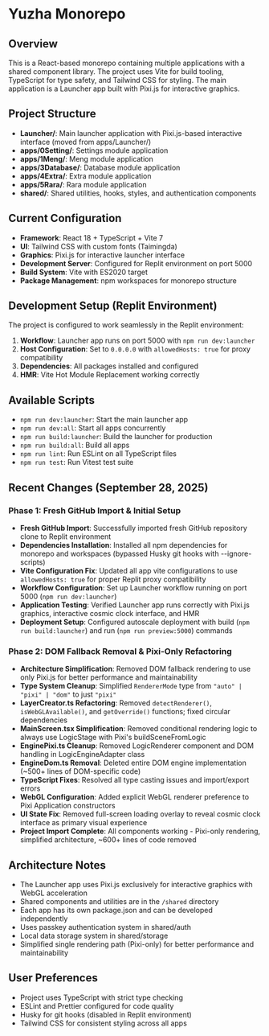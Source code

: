# Yuzha Monorepo

## Overview
This is a React-based monorepo containing multiple applications with a shared component library. The project uses Vite for build tooling, TypeScript for type safety, and Tailwind CSS for styling. The main application is a Launcher app built with Pixi.js for interactive graphics.

## Project Structure
- **Launcher/**: Main launcher application with Pixi.js-based interactive interface (moved from apps/Launcher/)
- **apps/0Setting/**: Settings module application  
- **apps/1Meng/**: Meng module application
- **apps/3Database/**: Database module application
- **apps/4Extra/**: Extra module application
- **apps/5Rara/**: Rara module application
- **shared/**: Shared utilities, hooks, styles, and authentication components

## Current Configuration
- **Framework**: React 18 + TypeScript + Vite 7
- **UI**: Tailwind CSS with custom fonts (Taimingda)
- **Graphics**: Pixi.js for interactive launcher interface
- **Development Server**: Configured for Replit environment on port 5000
- **Build System**: Vite with ES2020 target
- **Package Management**: npm workspaces for monorepo structure

## Development Setup (Replit Environment)
The project is configured to work seamlessly in the Replit environment:

1. **Workflow**: Launcher app runs on port 5000 with `npm run dev:launcher`
2. **Host Configuration**: Set to `0.0.0.0` with `allowedHosts: true` for proxy compatibility
3. **Dependencies**: All packages installed and configured
4. **HMR**: Vite Hot Module Replacement working correctly

## Available Scripts
- `npm run dev:launcher`: Start the main launcher app
- `npm run dev:all`: Start all apps concurrently
- `npm run build:launcher`: Build the launcher for production
- `npm run build:all`: Build all apps
- `npm run lint`: Run ESLint on all TypeScript files
- `npm run test`: Run Vitest test suite

## Recent Changes (September 28, 2025)

### **Phase 1: Fresh GitHub Import & Initial Setup**
- **Fresh GitHub Import**: Successfully imported fresh GitHub repository clone to Replit environment
- **Dependencies Installation**: Installed all npm dependencies for monorepo and workspaces (bypassed Husky git hooks with --ignore-scripts)
- **Vite Configuration Fix**: Updated all app vite configurations to use `allowedHosts: true` for proper Replit proxy compatibility
- **Workflow Configuration**: Set up Launcher workflow running on port 5000 (`npm run dev:launcher`)
- **Application Testing**: Verified Launcher app runs correctly with Pixi.js graphics, interactive cosmic clock interface, and HMR
- **Deployment Setup**: Configured autoscale deployment with build (`npm run build:launcher`) and run (`npm run preview:5000`) commands

### **Phase 2: DOM Fallback Removal & Pixi-Only Refactoring**
- **Architecture Simplification**: Removed DOM fallback rendering to use only Pixi.js for better performance and maintainability
- **Type System Cleanup**: Simplified `RendererMode` type from `"auto" | "pixi" | "dom"` to just `"pixi"`
- **LayerCreator.ts Refactoring**: Removed `detectRenderer()`, `isWebGLAvailable()`, and `getOverride()` functions; fixed circular dependencies
- **MainScreen.tsx Simplification**: Removed conditional rendering logic to always use LogicStage with Pixi's buildSceneFromLogic
- **EnginePixi.ts Cleanup**: Removed LogicRenderer component and DOM handling in LogicEngineAdapter class
- **EngineDom.ts Removal**: Deleted entire DOM engine implementation (~500+ lines of DOM-specific code)
- **TypeScript Fixes**: Resolved all type casting issues and import/export errors
- **WebGL Configuration**: Added explicit WebGL renderer preference to Pixi Application constructors
- **UI State Fix**: Removed full-screen loading overlay to reveal cosmic clock interface as primary visual experience
- **Project Import Complete**: All components working - Pixi-only rendering, simplified architecture, ~600+ lines of code removed

## Architecture Notes
- The Launcher app uses Pixi.js exclusively for interactive graphics with WebGL acceleration
- Shared components and utilities are in the `/shared` directory
- Each app has its own package.json and can be developed independently
- Uses passkey authentication system in shared/auth
- Local data storage system in shared/storage
- Simplified single rendering path (Pixi-only) for better performance and maintainability

## User Preferences
- Project uses TypeScript with strict type checking
- ESLint and Prettier configured for code quality
- Husky for git hooks (disabled in Replit environment)
- Tailwind CSS for consistent styling across all apps